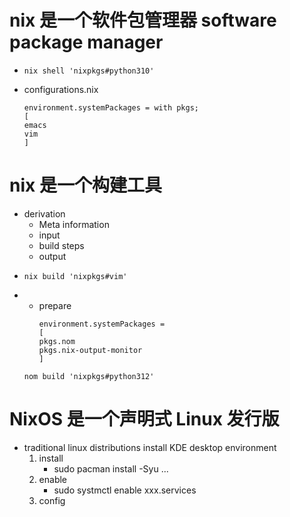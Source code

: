 # nix 是一个软件包管理器 software package manager
-
    ```
    nix shell 'nixpkgs#python310'
    ```
- configurations.nix
    ```
    environment.systemPackages = with pkgs;
   [
   emacs
   vim
   ]
    ```
# nix 是一个构建工具
- derivation
    - Meta information
    - input
    - build steps
    - output
-
    ```
    nix build 'nixpkgs#vim'
    ```
-
    - prepare
        ```
        environment.systemPackages =
        [
        pkgs.nom
        pkgs.nix-output-monitor
        ]
    ```
    nom build 'nixpkgs#python312'
    ```
# NixOS 是一个声明式 Linux 发行版
- traditional linux distributions install KDE desktop environment
    1. install
        - sudo pacman install -Syu ...
    2. enable
        - sudo systmctl enable xxx.services
    3. config
